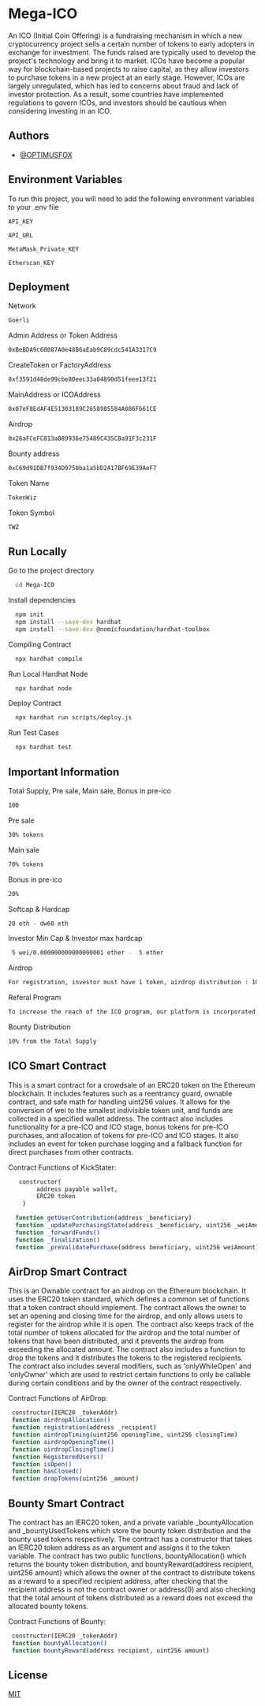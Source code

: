 
# Mega-ICO

An ICO (Initial Coin Offering) is a fundraising mechanism in which a new cryptocurrency project sells a certain number of tokens to early adopters in exchange for investment. The funds raised are typically used to develop the project's technology and bring it to market. ICOs have become a popular way for blockchain-based projects to raise capital, as they allow investors to purchase tokens in a new project at an early stage. However, ICOs are largely unregulated, which has led to concerns about fraud and lack of investor protection. As a result, some countries have implemented regulations to govern ICOs, and investors should be cautious when considering investing in an ICO.
## Authors

- [@OPTIMUSFOX](https://www.github.com/OPTIMUSFOX)


## Environment Variables

To run this project, you will need to add the following environment variables to your .env file

`API_KEY`

`API_URL`

`MetaMask_Private_KEY`

`Etherscan_KEY`





## Deployment

Network
```bash
Goerli
```

Admin Address or Token Address
```bash
0xBeBDA9c60087A0e48B6aEab9C89cdc541A3317C9
```
CreateToken or FactoryAddress
```bash
0xf3591d48de99cbe80eec33a04890d51feee13f21
```
MainAddress or ICOAddress
```bash
0x07eF8EdAF4E51303189C2658985584A086Fb61CE
```
Airdrop
```bash
0x26aFCeFC813a089936e75489C435CBa91F3c231F
```
Bounty address
```bash
0xC69d91DB7f934D9750ba1a5bD2A17BF69E39AeF7
```

Token Name
```bash
TokenWiz
```
Token Symbol
```bash
TWZ
```

## Run Locally


Go to the project directory

```bash
  cd Mega-ICO
```

Install dependencies

```bash
  npm init
  npm install --save-dev hardhat
  npm install --save-dev @nomicfoundation/hardhat-toolbox
```

Compiling Contract

```bash
  npx hardhat compile
```


Run Local Hardhat Node

```bash
  npx hardhat node
```

Deploy Contract

```bash
  npx hardhat run scripts/deploy.js
```

Run Test Cases

```bash
  npx hardhat test
```
## Important Information

Total Supply, Pre sale, Main sale, Bonus in pre-ico
```bash
100
```
Pre sale
```bash
30% tokens
```
Main sale
```bash
70% tokens
```
Bonus in pre-ico
```bash
20%
```

Softcap & Hardcap
```bash
20 eth - dw60 eth
```
Investor Min Cap & Investor max hardcap
```bash
 5 wei/0.000000000000000001 ether -  5 ether
```
Airdrop
```bash
For registration, investor must have 1 token, airdrop distribution : 10% from the total supply, airdrop award: 2 token, In airdrop, admin sends the tokens by their choice if he enters 10, means 10,10 tokes will be distributed to everyone who participates in an Airdrop.

```

Referal Program
```bash
To increase the reach of the ICO program, our platform is incorporated with a referral program. The KYC-approved investor can share the ICO project with others via the referral links available on his panel to gain some reward. The investor gets the referral bonus when the referee signs up on the ICO platform and purchases at least one token in his first transaction and referal commision is 2 tokens. The contract is a combination of several different contracts such as CappedCrowdsale, RefundableCrowdsale, and TimedCrowdsale. The contract also has several functions such as getUserContribution, _updatePurchasingState, _forwardFunds, _finalization, and _preValidatePurchase. The contract enforces rules such as minimum and maximum investment caps, a time limit for the crowdfunding campaign, and a mechanism for refunding funds if the fundraising goal is not met
```
Bounty Distribution
```bash
10% from the Total Supply
```


## ICO Smart Contract

This is a smart contract for a crowdsale of an ERC20 token on the Ethereum blockchain. It includes features such as a reentrancy guard, ownable contract, and safe math for handling uint256 values. It allows for the conversion of wei to the smallest indivisible token unit, and funds are collected in a specified wallet address. The contract also includes functionality for a pre-ICO and ICO stage, bonus tokens for pre-ICO purchases, and allocation of tokens for pre-ICO and ICO stages. It also includes an event for token purchase logging and a fallback function for direct purchases from other contracts.

Contract Functions of KickStater:
```bash
   constructor(
        address payable wallet,
        ERC20 token
    )

  function getUserContribution(address _beneficiary)
  function _updatePurchasingState(address _beneficiary, uint256 _weiAmount)
  function _forwardFunds()
  function _finalization()
  function _preValidatePurchase(address beneficiary, uint256 weiAmount)
```


## AirDrop Smart Contract
This is an Ownable contract for an airdrop on the Ethereum blockchain. It uses the ERC20 token standard, which defines a common set of functions that a token contract should implement. 
The contract allows the owner to set an opening and closing time for the airdrop, and only allows users to register for the airdrop while it is open. The contract also keeps track of the total number of tokens allocated for the airdrop and the total number of tokens that have been distributed, and it prevents the airdrop from exceeding the allocated amount.
 The contract also includes a function to drop the tokens and it distributes the tokens to the registered recipients. The contract also includes several modifiers, such as 'onlyWhileOpen' and 'onlyOwner' which are used to restrict certain functions to only be callable during certain conditions and by the owner of the contract respectively.

Contract Functions of AirDrop:
```bash
 constructor(IERC20 _tokenAddr) 
 function airdropAllocation()
 function registration(address _recipient)
 function airdropTiming(uint256 openingTime, uint256 closingTime)
 function airdropOpeningTime()
 function airdropClosingTime()
 function RegisteredUsers()
 function isOpen()
 function hasClosed()
 function dropTokens(uint256 _amount)
```

## Bounty Smart Contract 
The contract has an IERC20 token, and a private variable _bountyAllocation and _bountyUsedTokens which store the bounty token distribution and the bounty used tokens respectively. The contract has a constructor that takes an IERC20 token address as an argument and assigns it to the token variable. The contract has two public functions, bountyAllocation() which returns the bounty token distribution, and bountyReward(address recipient, uint256 amount) which allows the owner of the contract to distribute tokens as a reward to a specified recipient address, after checking that the recipient address is not the contract owner or address(0) and also checking that the total amount of tokens distributed as a reward does not exceed the allocated bounty tokens.

Contract Functions of Bounty:
```bash
 constructor(IERC20 _tokenAddr)
 function bountyAllocation()
 function bountyReward(address recipient, uint256 amount)
```

## License

[MIT](https://choosealicense.com/licenses/mit/)

